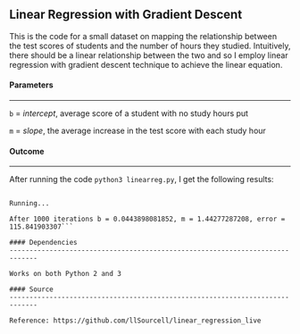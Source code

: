 ## Linear Regression with Gradient Descent

This is the code for a small dataset on mapping the relationship between the test scores of students and the number of hours they studied. Intuitively, there should be a linear relationship between the two and so I employ linear regression with gradient descent technique to achieve the linear equation.

#### Parameters
-----------------------------------------------------------------------------

`b` = *intercept*, average score of a student with no study hours put

`m` = *slope*, the average increase in the test score with each study hour

#### Outcome
-----------------------------------------------------------------------------

After running the code `python3 linearreg.py`, I get the following results:

```Starting gradient descent at b = 0, m = 0, error = 5565.10783448

Running...

After 1000 iterations b = 0.0443898081852, m = 1.44277287208, error = 115.841903307```

#### Dependencies
-----------------------------------------------------------------------------

Works on both Python 2 and 3

#### Source
-----------------------------------------------------------------------------

Reference: https://github.com/llSourcell/linear_regression_live
 
